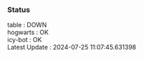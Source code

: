 ### Status


table : DOWN  
hogwarts : OK  
icy-bot : OK  
Latest Update : 2024-07-25 11:07:45.631398
